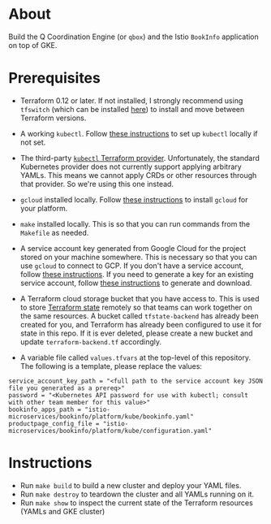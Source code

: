 # About

Build the Q Coordination Engine (or `qbox`) and the Istio `BookInfo` application on top of GKE. 

# Prerequisites

 - Terraform 0.12 or later. If not installed, I strongly recommend using `tfswitch` (which can be installed [here](https://warrensbox.github.io/terraform-switcher/)) to install and move between Terraform versions.

 - A working `kubectl`. Follow [these instructions](https://kubernetes.io/docs/tasks/tools/install-kubectl/) to set up `kubectl` locally if not set. 

 - The third-party [`kubectl` Terraform provider](https://gavinbunney.github.io/terraform-provider-kubectl/docs/provider.html). Unfortunately, the standard Kubernetes provider does not currently support applying arbitrary YAMLs. This means we cannot apply CRDs or other resources through that provider. So we're using this one instead.

 - `gcloud` installed locally. Follow [these instructions](https://cloud.google.com/sdk/docs/downloads-interactive) to install `gcloud` for your platform.

 - `make` installed locally. This is so that you can run commands from the `Makefile` as needed. 

 - A service account key generated from Google Cloud for the project stored on your machine somewhere. This is necessary so that you can use `gcloud` to connect to GCP. If you don't have a service account, follow [these instructions](https://cloud.google.com/iam/docs/creating-managing-service-accounts). If you need to generate a key for an existing service account, follow [these instructions](https://cloud.google.com/iam/docs/creating-managing-service-account-keys) to generate and download.

 - A Terraform cloud storage bucket that you have access to. This is used to store [Terraform state](https://www.terraform.io/docs/state/index.html) remotely so that teams can work together on the same resources. A bucket called `tfstate-backend` has already been created for you, and Terraform has already been configured to use it for state in this repo. If it is ever deleted, please create a new bucket and update `terraform-backend.tf` accordingly.  


 - A variable file called `values.tfvars` at the top-level of this repository. The following is a template, please replace the values:

 ```
 service_account_key_path = "<full path to the service account key JSON file you generated as a prereq>"
 password = "<Kubernetes API password for use with kubectl; consult with other team member for this value>"
 bookinfo_apps_path = "istio-microservices/bookinfo/platform/kube/bookinfo.yaml"
 productpage_config_file = "istio-microservices/bookinfo/platform/kube/configuration.yaml"
 ```

# Instructions

- Run `make build` to build a new cluster and deploy your YAML files.
- Run `make destroy` to teardown the cluster and all YAMLs running on it.
- Run `make show` to inspect the current state of the Terraform resources (YAMLs and GKE cluster)

